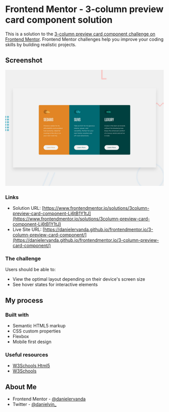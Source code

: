 # Frontend Mentor - 3-column preview card component solution

This is a solution to the [3-column preview card component challenge on Frontend Mentor](https://www.frontendmentor.io/challenges/3column-preview-card-component-pH92eAR2-). Frontend Mentor challenges help you improve your coding skills by building realistic projects.

## Screenshot

![](./design/desktop-preview.jpg)

### Links

-   Solution URL: [https://www.frontendmentor.io/solutions/3column-preview-card-component-Lj6tB1Y1tJ](https://www.frontendmentor.io/solutions/3column-preview-card-component-Lj6tB1Y1tJ)
-   Live Site URL: [https://danielervanda.github.io/frontendmentor.io/3-column-preview-card-component/](https://danielervanda.github.io/frontendmentor.io/3-column-preview-card-component/)

### The challenge

Users should be able to:

-   View the optimal layout depending on their device's screen size
-   See hover states for interactive elements

## My process

### Built with

-   Semantic HTML5 markup
-   CSS custom properties
-   Flexbox
-   Mobile first design

### Useful resources

-   [W3Schools Html5](https://www.w3schools.com/html/)
-   [W3Schools](https://www.w3schools.com/css/)

## About Me

-   Frontend Mentor - [@danielervanda](https://www.frontendmentor.io/profile/danielervanda)
-   Twitter - [@danielvin\_](https://www.twitter.com/danielvin_)
